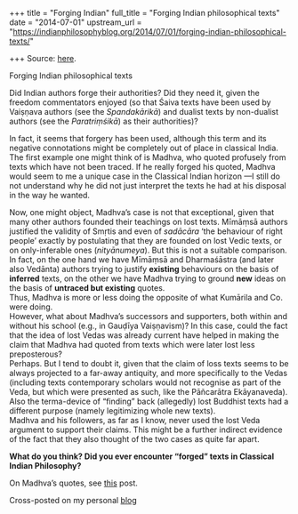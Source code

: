 +++
title = "Forging Indian"
full_title = "Forging Indian philosophical texts"
date = "2014-07-01"
upstream_url = "https://indianphilosophyblog.org/2014/07/01/forging-indian-philosophical-texts/"

+++
Source: [here](https://indianphilosophyblog.org/2014/07/01/forging-indian-philosophical-texts/).

Forging Indian philosophical texts

Did Indian authors forge their authorities? Did they need it, given the
freedom commentators enjoyed (so that Śaiva texts have been used by
Vaiṣṇava authors (see the *Spandakārikā*) and dualist texts by
non-dualist authors (see the *Paratriṃśikā*) as their authorities)?

In fact, it seems that forgery has been used, although this term and its
negative connotations might be completely out of place in classical
India. The first example one might think of is Madhva, who quoted
profusely from texts which have not been traced. If he really forged his
quoted, Madhva would seem to me a unique case in the Classical Indian
horizon —I still do not understand why he did not just interpret the
texts he had at his disposal in the way he wanted.

Now, one might object, Madhva’s case is not that exceptional, given that
many other authors founded their teachings on lost texts. Mīmāṃsā
authors justified the validity of Smṛtis and even of *sadācāra* ‘the
behaviour of right people’ exactly by postulating that they are founded
on lost Vedic texts, or on only-inferable ones (*nityānumeya*). But this
is not a suitable comparison.  
In fact, on the one hand we have Mīmāṃsā and Dharmaśāstra (and later
also Vedānta) authors trying to justify **existing** behaviours on the
basis of **inferred** texts, on the other we have Madhva trying to
ground **new** ideas on the basis of **untraced but existing** quotes.  
Thus, Madhva is more or less doing the opposite of what Kumārila and Co.
were doing.  
However, what about Madhva’s successors and supporters, both within and
without his school (e.g., in Gauḍīya Vaiṣṇavism)? In this case, could
the fact that the idea of lost Vedas was already current have helped in
making the claim that Madhva had quoted from texts which were later lost
less preposterous?  
Perhaps. But I tend to doubt it, given that the claim of loss texts
seems to be always projected to a far-away antiquity, and more
specifically to the Vedas (including texts contemporary scholars would
not recognise as part of the Veda, but which were presented as such,
like the Pāñcarātra Ekāyanaveda). Also the terma-device of “finding”
back (allegedly) lost Buddhist texts had a different purpose (namely
legitimizing whole new texts).  
Madhva and his followers, as far as I know, never used the lost Veda
argument to support their claims. This might be a further indirect
evidence of the fact that they also thought of the two cases as quite
far apart.

**What do you think? Did you ever encounter “forged” texts in Classical
Indian Philosophy?**

On Madhva’s quotes, see
[this](http://elisafreschi.blogspot.co.at/2013/03/kiyokazu-okita-gaudiya-vaisnavism-and.html)
post.

Cross-posted on my personal [blog](http://elisafreschi.com)
